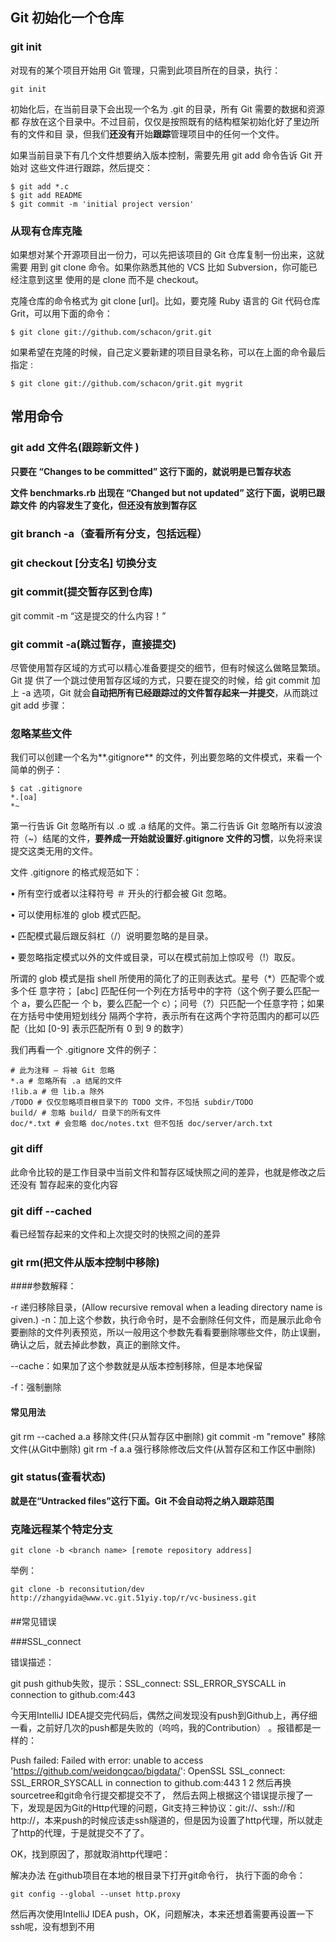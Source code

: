 ## Git 初始化一个仓库

### git init

对现有的某个项目开始用 Git 管理，只需到此项目所在的目录，执行： 

```shell
git init
```

初始化后，在当前目录下会出现一个名为 .git 的目录，所有 Git 需要的数据和资源都
存放在这个目录中。不过目前，仅仅是按照既有的结构框架初始化好了里边所有的文件和目
录，但我们**还没有**开始**跟踪**管理项目中的任何一个文件。 



如果当前目录下有几个文件想要纳入版本控制，需要先用 git add 命令告诉 Git 开始对
这些文件进行跟踪，然后提交： 

```shell
$ git add *.c
$ git add README
$ git commit -m 'initial project version'
```

### 从现有仓库克隆 

如果想对某个开源项目出一份力，可以先把该项目的 Git 仓库复制一份出来，这就需要
用到 git clone 命令。如果你熟悉其他的 VCS 比如 Subversion，你可能已经注意到这里
使用的是 clone 而不是 checkout。 

克隆仓库的命令格式为 git clone [url]。比如，要克隆 Ruby 语言的 Git 代码仓库
Grit，可以用下面的命令： 

```shell
$ git clone git://github.com/schacon/grit.git
```

如果希望在克隆的时候，自己定义要新建的项目目录名称，可以在上面的命令最后指定 :

```shell
$ git clone git://github.com/schacon/grit.git mygrit
```

## 常用命令

### git add 文件名(跟踪新文件 )

**只要在 “Changes to be committed” 这行下面的，就说明是已暂存状态** 

**文件 benchmarks.rb 出现在 “Changed but not updated” 这行下面，说明已跟踪文件**
**的内容发生了变化，但还没有放到暂存区** 

### git branch -a（查看所有分支，包括远程）

### git checkout [分支名] 切换分支

### git commit(提交暂存区到仓库)

git commit -m “这是提交的什么内容！”

### git commit -a(跳过暂存，直接提交)

尽管使用暂存区域的方式可以精心准备要提交的细节，但有时候这么做略显繁琐。Git 提
供了一个跳过使用暂存区域的方式，只要在提交的时候，给 git commit 加上 -a 选项，Git
就会**自动把所有已经跟踪过的文件暂存起来一并提交**，从而跳过 git add 步骤： 

### 忽略某些文件 

我们可以创建一个名为**.gitignore** 的文件，列出要忽略的文件模式，来看一个简单的例子： 

```shell
$ cat .gitignore
*.[oa]
*~
```

第一行告诉 Git 忽略所有以 .o 或 .a 结尾的文件。第二行告诉 Git 忽略所有以波浪符（~）结尾的文件，**要养成一开始就设置好.gitignore 文件的习惯**，以免将来误提交这类无用的文件。

文件 .gitignore 的格式规范如下：

• 所有空行或者以注释符号 ＃ 开头的行都会被 Git 忽略。

• 可以使用标准的 glob 模式匹配。

• 匹配模式最后跟反斜杠（/）说明要忽略的是目录。

• 要忽略指定模式以外的文件或目录，可以在模式前加上惊叹号（!）取反。

所谓的 glob 模式是指 shell 所使用的简化了的正则表达式。星号（*）匹配零个或多个任  意字符； [abc] 匹配任何一个列在方括号中的字符（这个例子要么匹配一个 a，要么匹配一  个 b，要么匹配一个 c）；问号（?）只匹配一个任意字符；如果在方括号中使用短划线分  隔两个字符，表示所有在这两个字符范围内的都可以匹配（比如 [0-9] 表示匹配所有 0 到  9 的数字）

我们再看一个 .gitignore 文件的例子： 

```shell
# 此为注释 – 将被 Git 忽略
*.a # 忽略所有 .a 结尾的文件
!lib.a # 但 lib.a 除外
/TODO # 仅仅忽略项目根目录下的 TODO 文件，不包括 subdir/TODO
build/ # 忽略 build/ 目录下的所有文件
doc/*.txt # 会忽略 doc/notes.txt 但不包括 doc/server/arch.txt
```

### git diff 

此命令比较的是工作目录中当前文件和暂存区域快照之间的差异，也就是修改之后还没有
暂存起来的变化内容 

### git diff --cached

看已经暂存起来的文件和上次提交时的快照之间的差异 



### git rm(把文件从版本控制中移除)

####参数解释：

-r  递归移除目录，(Allow recursive removal when a leading directory name is given.)
-n：加上这个参数，执行命令时，是不会删除任何文件，而是展示此命令要删除的文件列表预览，所以一般用这个参数先看看要删除哪些文件，防止误删，确认之后，就去掉此参数，真正的删除文件。  

--cache：如果加了这个参数就是从版本控制移除，但是本地保留

-f：强制删除

#### 常见用法

git rm --cached a.a 移除文件(只从暂存区中删除)
git commit -m "remove" 移除文件(从Git中删除)
git rm -f a.a 强行移除修改后文件(从暂存区和工作区中删除)

### git status(查看状态)

**就是在“Untracked files”这行下面。Git 不会自动将之纳入跟踪范围** 

### 克隆远程某个特定分支

```shell
git clone -b <branch name> [remote repository address]
```

举例：

```shell
git clone -b reconsitution/dev http://zhangyida@www.vc.git.51yiy.top/r/vc-business.git
```

####  

##常见错误

###SSL_connect

错误描述：

git push github失败，提示：SSL_connect: SSL_ERROR_SYSCALL in connection to github.com:443

今天用IntelliJ IDEA提交完代码后，偶然之间发现没有push到Github上，再仔细一看，之前好几次的push都是失败的（呜呜，我的Contribution） 。报错都是一样的：

Push failed: Failed with error: unable to access 'https://github.com/weidongcao/bigdata/': 
OpenSSL SSL_connect: SSL_ERROR_SYSCALL in connection to github.com:443
1
2
然后再换sourcetree和git命令行提交都提交不了， 
然后去网上根据这个错误提示搜了一下，发现是因为Git的Http代理的问题，Git支持三种协议：git://、ssh://和http://，本来push的时候应该走ssh隧道的，但是因为设置了http代理，所以就走了http的代理，于是就提交不了了。 

OK，找到原因了，那就取消http代理吧：

解决办法
在github项目在本地的根目录下打开git命令行， 
执行下面的命令：

```shell
git config --global --unset http.proxy
```

然后再次使用IntelliJ IDEA push，OK，问题解决，本来还想着需要再设置一下ssh呢，没有想到不用 





